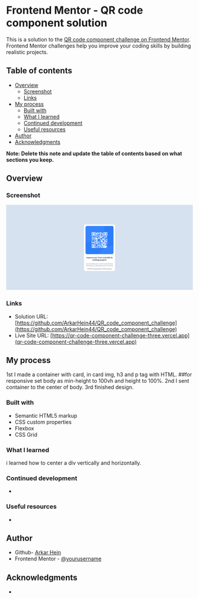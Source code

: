 # Frontend Mentor - QR code component solution

This is a solution to the [QR code component challenge on Frontend Mentor](https://www.frontendmentor.io/challenges/qr-code-component-iux_sIO_H). Frontend Mentor challenges help you improve your coding skills by building realistic projects. 

## Table of contents

- [Overview](#overview)
  - [Screenshot](#screenshot)
  - [Links](#links)
- [My process](#my-process)
  - [Built with](#built-with)
  - [What I learned](#what-i-learned)
  - [Continued development](#continued-development)
  - [Useful resources](#useful-resources)
- [Author](#author)
- [Acknowledgments](#acknowledgments)

**Note: Delete this note and update the table of contents based on what sections you keep.**

## Overview

### Screenshot

![](./screenshot/Screenshot.png)

### Links

- Solution URL: [https://github.com/ArkarHein44/QR_code_component_challenge](https://github.com/ArkarHein44/QR_code_component_challenge)
- Live Site URL: [https://qr-code-component-challenge-three.vercel.app](qr-code-component-challenge-three.vercel.app)

## My process
  1st I made a container with card, in card img, h3 and p tag with HTML.
  ##for responsive set body as min-height to 100vh and height to 100%.
  2nd I sent container to the center of body.
  3rd finished design.

### Built with
- Semantic HTML5 markup
- CSS custom properties
- Flexbox
- CSS Grid

### What I learned
i learned how to center a div vertically and horizontally.

### Continued development
-

### Useful resources
-

## Author

- Github- [Arkar Hein](https://github.com/ArkarHein44)
- Frontend Mentor - [@yourusername](https://www.frontendmentor.io/profile/yourusername)

## Acknowledgments

-
